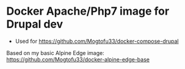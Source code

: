 # Docker Apache/Php7 image for Drupal dev

* Used for https://github.com/Mogtofu33/docker-compose-drupal

Based on my basic Alpine Edge image: https://github.com/Mogtofu33/docker-alpine-edge-base
